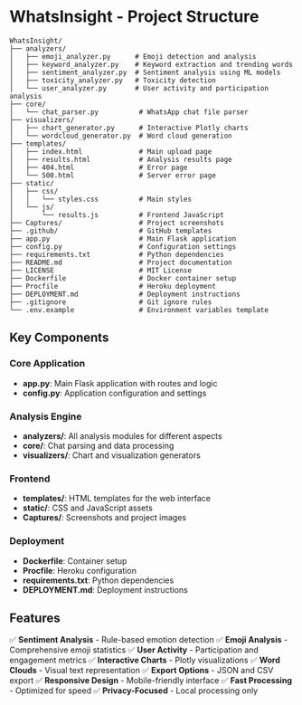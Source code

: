 # WhatsInsight - Project Structure

```
WhatsInsight/
├── analyzers/
│   ├── emoji_analyzer.py      # Emoji detection and analysis
│   ├── keyword_analyzer.py    # Keyword extraction and trending words
│   ├── sentiment_analyzer.py  # Sentiment analysis using ML models
│   ├── toxicity_analyzer.py   # Toxicity detection
│   └── user_analyzer.py       # User activity and participation analysis
├── core/
│   └── chat_parser.py          # WhatsApp chat file parser
├── visualizers/
│   ├── chart_generator.py      # Interactive Plotly charts
│   └── wordcloud_generator.py  # Word cloud generation
├── templates/
│   ├── index.html              # Main upload page
│   ├── results.html            # Analysis results page
│   ├── 404.html                # Error page
│   └── 500.html                # Server error page
├── static/
│   ├── css/
│   │   └── styles.css          # Main styles
│   └── js/
│       └── results.js          # Frontend JavaScript
├── Captures/                   # Project screenshots
├── .github/                    # GitHub templates
├── app.py                      # Main Flask application
├── config.py                   # Configuration settings
├── requirements.txt            # Python dependencies
├── README.md                   # Project documentation
├── LICENSE                     # MIT License
├── Dockerfile                  # Docker container setup
├── Procfile                    # Heroku deployment
├── DEPLOYMENT.md               # Deployment instructions
├── .gitignore                  # Git ignore rules
└── .env.example                # Environment variables template
```

## Key Components

### Core Application
- **app.py**: Main Flask application with routes and logic
- **config.py**: Application configuration and settings

### Analysis Engine
- **analyzers/**: All analysis modules for different aspects
- **core/**: Chat parsing and data processing
- **visualizers/**: Chart and visualization generators

### Frontend
- **templates/**: HTML templates for the web interface
- **static/**: CSS and JavaScript assets
- **Captures/**: Screenshots and project images

### Deployment
- **Dockerfile**: Container setup
- **Procfile**: Heroku configuration
- **requirements.txt**: Python dependencies
- **DEPLOYMENT.md**: Deployment instructions

## Features

✅ **Sentiment Analysis** - Rule-based emotion detection
✅ **Emoji Analysis** - Comprehensive emoji statistics
✅ **User Activity** - Participation and engagement metrics
✅ **Interactive Charts** - Plotly visualizations
✅ **Word Clouds** - Visual text representation
✅ **Export Options** - JSON and CSV export
✅ **Responsive Design** - Mobile-friendly interface
✅ **Fast Processing** - Optimized for speed
✅ **Privacy-Focused** - Local processing only
